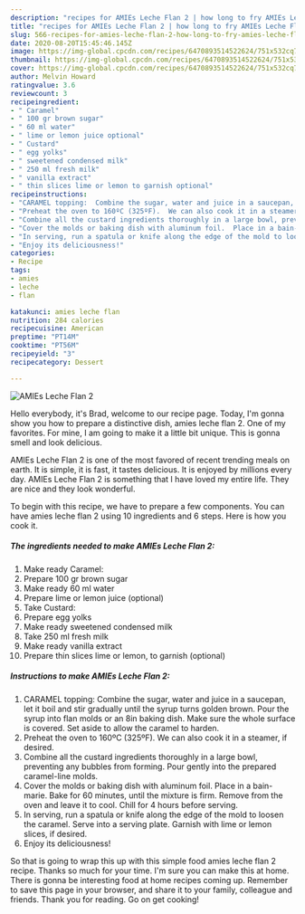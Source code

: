 ```yaml
---
description: "recipes for AMIEs Leche Flan 2 | how long to fry AMIEs Leche Flan 2"
title: "recipes for AMIEs Leche Flan 2 | how long to fry AMIEs Leche Flan 2"
slug: 566-recipes-for-amies-leche-flan-2-how-long-to-fry-amies-leche-flan-2
date: 2020-08-20T15:45:46.145Z
image: https://img-global.cpcdn.com/recipes/6470893514522624/751x532cq70/amies-leche-flan-2-recipe-main-photo.jpg
thumbnail: https://img-global.cpcdn.com/recipes/6470893514522624/751x532cq70/amies-leche-flan-2-recipe-main-photo.jpg
cover: https://img-global.cpcdn.com/recipes/6470893514522624/751x532cq70/amies-leche-flan-2-recipe-main-photo.jpg
author: Melvin Howard
ratingvalue: 3.6
reviewcount: 3
recipeingredient:
- " Caramel"
- " 100 gr brown sugar"
- " 60 ml water"
- " lime or lemon juice optional"
- " Custard"
- " egg yolks"
- " sweetened condensed milk"
- " 250 ml fresh milk"
- " vanilla extract"
- " thin slices lime or lemon to garnish optional"
recipeinstructions:
- "CARAMEL topping:  Combine the sugar, water and juice in a saucepan, let it boil and stir gradually until the syrup turns golden brown.  Pour the syrup into flan molds or an 8in baking dish.  Make sure the whole surface is covered.  Set aside to allow the caramel to harden."
- "Preheat the oven to 160ºC (325ºF).  We can also cook it in a steamer, if desired."
- "Combine all the custard ingredients thoroughly in a large bowl, preventing any bubbles from forming.  Pour gently into the prepared caramel-line molds."
- "Cover the molds or baking dish with aluminum foil.  Place in a bain-marie.  Bake for 60 minutes, until the mixture is firm.  Remove from the oven and leave it to cool.  Chill for 4 hours before serving."
- "In serving, run a spatula or knife along the edge of the mold to loosen the caramel.  Serve into a serving plate.  Garnish with lime or lemon slices, if desired."
- "Enjoy its deliciousness!"
categories:
- Recipe
tags:
- amies
- leche
- flan

katakunci: amies leche flan 
nutrition: 284 calories
recipecuisine: American
preptime: "PT14M"
cooktime: "PT56M"
recipeyield: "3"
recipecategory: Dessert

---
```



![AMIEs Leche Flan 2](https://img-global.cpcdn.com/recipes/6470893514522624/751x532cq70/amies-leche-flan-2-recipe-main-photo.jpg)

Hello everybody, it's Brad, welcome to our recipe page. Today, I'm gonna show you how to prepare a distinctive dish, amies leche flan 2. One of my favorites. For mine, I am going to make it a little bit unique. This is gonna smell and look delicious.

AMIEs Leche Flan 2 is one of the most favored of recent trending meals on earth. It is simple, it is fast, it tastes delicious. It is enjoyed by millions every day. AMIEs Leche Flan 2 is something that I have loved my entire life. They are nice and they look wonderful.




To begin with this recipe, we have to prepare a few components. You can have amies leche flan 2 using 10 ingredients and 6 steps. Here is how you cook it.

<!--inarticleads1-->

##### The ingredients needed to make AMIEs Leche Flan 2:

1. Make ready  Caramel:
1. Prepare  100 gr brown sugar
1. Make ready  60 ml water
1. Prepare  lime or lemon juice (optional)
1. Take  Custard:
1. Prepare  egg yolks
1. Make ready  sweetened condensed milk
1. Take  250 ml fresh milk
1. Make ready  vanilla extract
1. Prepare  thin slices lime or lemon, to garnish (optional)




<!--inarticleads2-->

##### Instructions to make AMIEs Leche Flan 2:

1. CARAMEL topping:  Combine the sugar, water and juice in a saucepan, let it boil and stir gradually until the syrup turns golden brown.  Pour the syrup into flan molds or an 8in baking dish.  Make sure the whole surface is covered.  Set aside to allow the caramel to harden.
1. Preheat the oven to 160ºC (325ºF).  We can also cook it in a steamer, if desired.
1. Combine all the custard ingredients thoroughly in a large bowl, preventing any bubbles from forming.  Pour gently into the prepared caramel-line molds.
1. Cover the molds or baking dish with aluminum foil.  Place in a bain-marie.  Bake for 60 minutes, until the mixture is firm.  Remove from the oven and leave it to cool.  Chill for 4 hours before serving.
1. In serving, run a spatula or knife along the edge of the mold to loosen the caramel.  Serve into a serving plate.  Garnish with lime or lemon slices, if desired.
1. Enjoy its deliciousness!




So that is going to wrap this up with this simple food amies leche flan 2 recipe. Thanks so much for your time. I'm sure you can make this at home. There is gonna be interesting food at home recipes coming up. Remember to save this page in your browser, and share it to your family, colleague and friends. Thank you for reading. Go on get cooking!
